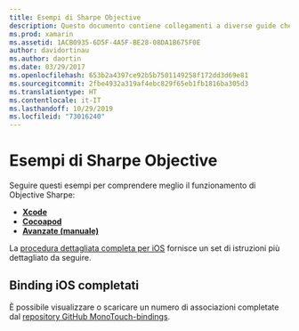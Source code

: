 ```yaml
---
title: Esempi di Sharpe Objective
description: Questo documento contiene collegamenti a diverse guide che descrivono come usare lo strumento Objective Sharpie, che consente di automatizzare il processo di creazione C# di binding in codice Objective-C.
ms.prod: xamarin
ms.assetid: 1ACB0935-6D5F-4A5F-BE28-08DA1B675F0E
author: davidortinau
ms.author: daortin
ms.date: 03/29/2017
ms.openlocfilehash: 653b2a4397ce92b5b7501149258f172dd3d69e81
ms.sourcegitcommit: 2fbe4932a319af4ebc829f65eb1fb1816ba305d3
ms.translationtype: HT
ms.contentlocale: it-IT
ms.lasthandoff: 10/29/2019
ms.locfileid: "73016240"
---
```

# <a name="objective-sharpie-examples"></a>Esempi di Sharpe Objective

Seguire questi esempi per comprendere meglio il funzionamento di Objective Sharpe:

- [**Xcode**](xcode.md)
- [**Cocoapod**](cocoapod.md)
- [**Avanzate (manuale)**](advanced.md)

La [procedura dettagliata completa per iOS](~/ios/platform/binding-objective-c/walkthrough.md) fornisce un set di istruzioni più dettagliato da seguire.

## <a name="completed-ios-bindings"></a>Binding iOS completati

È possibile visualizzare o scaricare un numero di associazioni completate dal [repository GitHub MonoTouch-bindings](https://github.com/mono/monotouch-bindings/).

